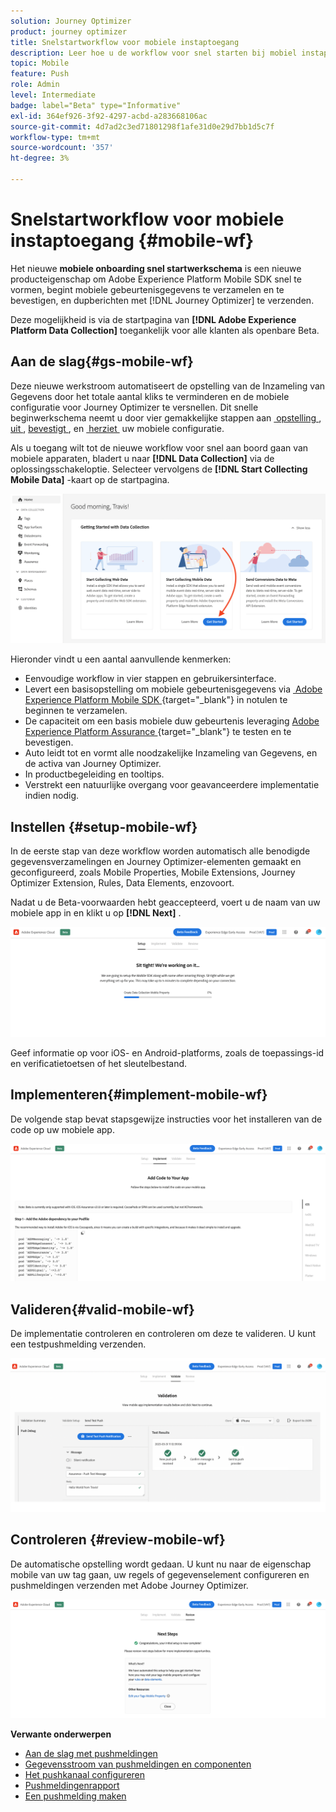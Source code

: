 ```yaml
---
solution: Journey Optimizer
product: journey optimizer
title: Snelstartworkflow voor mobiele instaptoegang
description: Leer hoe u de workflow voor snel starten bij mobiel instappen kunt gebruiken
topic: Mobile
feature: Push
role: Admin
level: Intermediate
badge: label="Beta" type="Informative"
exl-id: 364ef926-3f92-4297-acbd-a283668106ac
source-git-commit: 4d7ad2c3ed71801298f1afe31d0e29d7bb1d5c7f
workflow-type: tm+mt
source-wordcount: '357'
ht-degree: 3%

---
```


# Snelstartworkflow voor mobiele instaptoegang {#mobile-wf}

Het nieuwe **mobiele onboarding snel startwerkschema** is een nieuwe producteigenschap om Adobe Experience Platform Mobile SDK snel te vormen, begint mobiele gebeurtenisgegevens te verzamelen en te bevestigen, en dupberichten met [!DNL Journey Optimizer] te verzenden.

Deze mogelijkheid is via de startpagina van **[!DNL Adobe Experience Platform Data Collection]** toegankelijk voor alle klanten als openbare Beta.

## Aan de slag{#gs-mobile-wf}

Deze nieuwe werkstroom automatiseert de opstelling van de Inzameling van Gegevens door het totale aantal kliks te verminderen en de mobiele configuratie voor Journey Optimizer te versnellen. Dit snelle beginwerkschema neemt u door vier gemakkelijke stappen aan [&#x200B; opstelling &#x200B;](##setup-mobile-wf), [&#x200B; uit &#x200B;](#implement-mobile-wf), [&#x200B; bevestigt &#x200B;](#valid-mobile-wf), en [&#x200B; herziet &#x200B;](#review-mobile-wf) uw mobiele configuratie.

Als u toegang wilt tot de nieuwe workflow voor snel aan boord gaan van mobiele apparaten, bladert u naar **[!DNL Data Collection]** via de oplossingsschakeloptie. Selecteer vervolgens de **[!DNL Start Collecting Mobile Data]** -kaart op de startpagina.

![](assets/mobile-wf-home.png)

Hieronder vindt u een aantal aanvullende kenmerken:

* Eenvoudige workflow in vier stappen en gebruikersinterface.
* Levert een basisopstelling om mobiele gebeurtenisgegevens via [&#x200B; Adobe Experience Platform Mobile SDK &#x200B;](https://developer.adobe.com/client-sdks/documentation/){target="_blank"} in notulen te beginnen te verzamelen.
* De capaciteit om een basis mobiele duw gebeurtenis leveraging [&#x200B; Adobe Experience Platform Assurance &#x200B;](https://experienceleague.adobe.com/docs/experience-platform/assurance/home.html?lang=nl-NL){target="_blank"} te testen en te bevestigen.
* Auto leidt tot en vormt alle noodzakelijke Inzameling van Gegevens, en de activa van Journey Optimizer.
* In productbegeleiding en tooltips.
* Verstrekt een natuurlijke overgang voor geavanceerdere implementatie indien nodig.

## Instellen {#setup-mobile-wf}

In de eerste stap van deze workflow worden automatisch alle benodigde gegevensverzamelingen en Journey Optimizer-elementen gemaakt en geconfigureerd, zoals Mobile Properties, Mobile Extensions, Journey Optimizer Extension, Rules, Data Elements, enzovoort.

Nadat u de Beta-voorwaarden hebt geaccepteerd, voert u de naam van uw mobiele app in en klikt u op **[!DNL Next]** .

![](assets/mobile-wf-setup.png)

Geef informatie op voor iOS- en Android-platforms, zoals de toepassings-id en verificatietoetsen of het sleutelbestand.

## Implementeren{#implement-mobile-wf}

De volgende stap bevat stapsgewijze instructies voor het installeren van de code op uw mobiele app.

![](assets/mobile-wf-add-code.png)


## Valideren{#valid-mobile-wf}

De implementatie controleren en controleren om deze te valideren. U kunt een testpushmelding verzenden.

![](assets/mobile-wf-valid.png)


## Controleren {#review-mobile-wf}

De automatische opstelling wordt gedaan. U kunt nu naar de eigenschap mobile van uw tag gaan, uw regels of gegevenselement configureren en pushmeldingen verzenden met Adobe Journey Optimizer.

![](assets/mobile-wf-done.png)


**Verwante onderwerpen**

* [Aan de slag met pushmeldingen](../../rp_landing_pages/push-landing-page.md)
* [Gegevensstroom van pushmeldingen en componenten](push-gs.md)
* [Het pushkanaal configureren](push-configuration.md)
* [Pushmeldingenrapport](../reports/journey-global-report-cja-push.md#push-global)
* [Een pushmelding maken](create-push.md)
